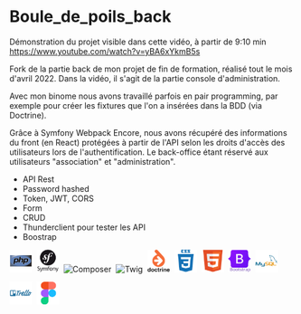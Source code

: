 # Boule_de_poils_back

Démonstration du projet visible dans cette vidéo, à partir de 9:10 min
https://www.youtube.com/watch?v=yBA6xYkmB5s

Fork de la partie back de mon projet de fin de formation, réalisé tout le mois d'avril 2022.
Dans la vidéo, il s'agit de la partie console d'administration.

Avec mon binome nous avons travaillé parfois en pair programming, par exemple pour créer les fixtures que l'on a insérées dans la BDD (via Doctrine).

Grâce à Symfony Webpack Encore, nous avons récupéré des informations du front (en React) protégées à partir de l'API selon les droits d'accès des utilisateurs lors de l'authentification. Le back-office étant réservé aux utilisateurs "association" et "administration".

- API Rest
- Password hashed
- Token, JWT, CORS
- Form
- CRUD
- Thunderclient pour tester les API
- Boostrap

<img src="https://github.com/devicons/devicon/blob/master/icons/php/php-original.svg" title="Php" alt="Php" width="40" height="40"/>&nbsp;
<img src="https://github.com/devicons/devicon/blob/master/icons/symfony/symfony-original-wordmark.svg" title="Symfony" alt="Symfony" width="40" height="40"/>&nbsp;
<img src="https://getcomposer.org/img/logo-composer-transparent.png" title="Composer" alt="Composer" width="40" height="40"/>&nbsp;
<img src="https://cdn4.iconfinder.com/data/icons/development-2-flat-2/58/47_-Twig-_development_coding_programming_code-512.png" title="Twig" alt="Twig" width="40" height="40"/>&nbsp;
<img src="https://github.com/devicons/devicon/blob/master/icons/doctrine/doctrine-original-wordmark.svg" title="Doctrine" alt="Doctrine" width="40" height="40"/>&nbsp;
<img src="https://github.com/devicons/devicon/blob/master/icons/css3/css3-plain-wordmark.svg"  title="CSS3" alt="CSS" width="40" height="40"/>&nbsp;
<img src="https://github.com/devicons/devicon/blob/master/icons/html5/html5-original.svg" title="HTML5" alt="HTML" width="40" height="40"/>&nbsp;
<img src="https://github.com/devicons/devicon/blob/master/icons/bootstrap/bootstrap-original-wordmark.svg" title="Bootstrap" alt="Bootstrap" width="40" height="40"/>&nbsp;
<img src="https://github.com/devicons/devicon/blob/master/icons/mysql/mysql-original-wordmark.svg" title="MySQL"  alt="MySQL" width="40" height="40"/>&nbsp;

  <img src="https://github.com/devicons/devicon/blob/master/icons/trello/trello-plain-wordmark.svg" title="Trello" alt="Trello" width="40" height="40"/>&nbsp;
  <img src="https://github.com/devicons/devicon/blob/master/icons/figma/figma-original.svg" title="Figma" alt="Figma" width="40" height="40"/>&nbsp;
